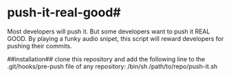 # push-it-real-good#
Most developers will push it. But some developers want to push it REAL GOOD.
By playing a funky audio snipet, this script will reward developers for pushing their commits.

##installation##
clone this repository and add the following line to the .git/hooks/pre-push file of any repository:
/bin/sh /path/to/repo/push-it.sh

